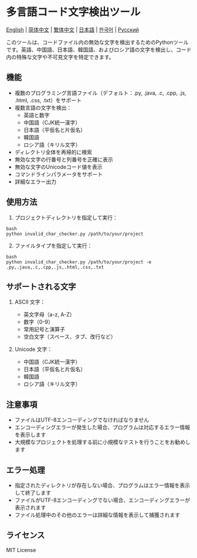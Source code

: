 # 多言語コード文字検出ツール

[English](README.md) | [简体中文](README_zh.md) | [繁体中文](README_zh_TW.md) | [日本語](README_ja.md) | [한국어](README_ko.md) | [Русский](README_ru.md)

このツールは、コードファイル内の無効な文字を検出するためのPythonツールです。英語、中国語、日本語、韓国語、およびロシア語の文字を検出し、コード内の特殊な文字や不可見文字を特定できます。

## 機能

- 複数のプログラミング言語ファイル（デフォルト：.py, .java, .c, .cpp, .js, .html, .css, .txt）をサポート
- 複数言語の文字を検出：
  - 英語と数字
  - 中国語（CJK統一漢字）
  - 日本語（平仮名と片仮名）
  - 韓国語
  - ロシア語（キリル文字）
- ディレクトリ全体を再帰的に検索
- 無効な文字の行番号と列番号を正確に表示
- 無効な文字のUnicodeコード値を表示
- コマンドラインパラメータをサポート
- 詳細なエラー出力

## 使用方法

1. プロジェクトディレクトリを指定して実行：
```
bash
python invalid_char_checker.py /path/to/your/project
```

2. ファイルタイプを指定して実行：
```
bash
python invalid_char_checker.py /path/to/your/project -e .py,.java,.c,.cpp,.js,.html,.css,.txt
```

## サポートされる文字

1. ASCII 文字：
   - 英文字母（a-z, A-Z）
   - 数字（0-9）
   - 常用記号と演算子
   - 空白文字（スペース、タブ、改行など）

2. Unicode 文字：
   - 中国語（CJK統一漢字）
   - 日本語（平仮名と片仮名）
   - 韓国語
   - ロシア語（キリル文字）

## 注意事項

- ファイルはUTF-8エンコーディングでなければなりません
- エンコーディングエラーが発生した場合、プログラムは対応するエラー情報を表示します
- 大規模なプロジェクトを処理する前に小規模なテストを行うことをお勧めします

## エラー処理

- 指定されたディレクトリが存在しない場合、プログラムはエラー情報を表示して終了します
- ファイルがUTF-8エンコーディングでない場合、エンコーディングエラーが表示されます
- ファイル処理中のその他のエラーは詳細な情報を表示して捕獲されます

## ライセンス

MIT License


    